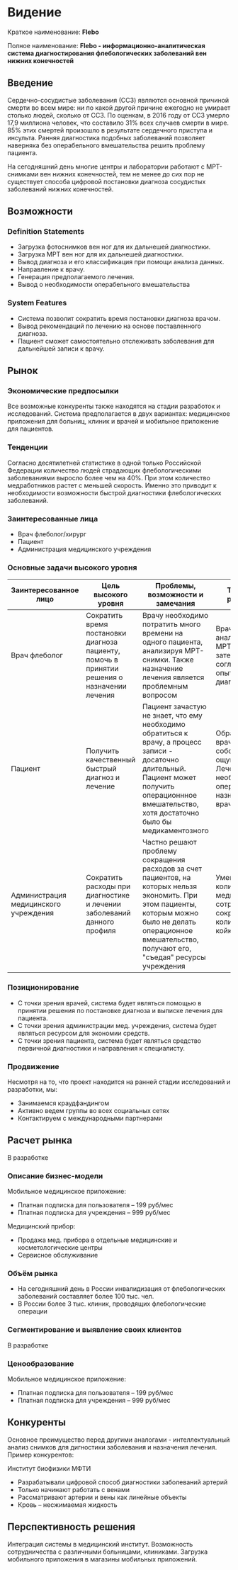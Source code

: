 # Видение

Краткое наименование: **Flebo**

Полное наименование: **Flebo - информационно-аналитическая система диагностирования флебологических заболеваний вен нижних конечностей** 


## Введение

Сердечно-сосудистые заболевания (ССЗ) являются основной причиной смерти во всем мире: ни по какой другой причине ежегодно не умирает столько людей, сколько от ССЗ. По оценкам, в 2016 году от ССЗ умерло 17,9 миллиона человек, что составило 31% всех случаев смерти в мире. 85% этих смертей произошло в результате сердечного приступа и инсульта. Ранняя диагностика подобных заболеваний позволяет наверняка без операбельного вмешательства решить проблему пациента. 

На сегодняшний день многие центры и лаборатории работают  с МРТ-снимками вен нижних конечностей, тем не менее до сих пор не существует способа цифровой постановки диагноза сосудистых заболеваний нижних конечностей.


## Возможности

### Definition Statements
- Загрузка фотоснимков вен ног для их дальнешей диагностики.
- Загрузка МРТ вен ног для их дальнешей диагностики.
- Вывод диагноза и его классификация при помощи анализа данных.
- Направление к врачу.
- Генерация предполагаемого лечения.
- Вывод о необходимости операбельного вмешательства

### System Features
- Система позволит сократить время постановки диагноза врачом.
- Вывод рекомендаций по лечению на основе поставленного диагноза.
- Пациент сможет самостоятельно отслеживать заболевания для дальнейшей записи к врачу.

## Рынок

### Экономические предпосылки 
Все возможные конкуренты также находятся на стадии разработок и исследований. Система предполагается в двух вариантах: медицинское приложения для больниц, клиник и врачей и мобильное приложение для пациентов.

### Тенденции
Согласно десятилетней статистике в одной только Российской Федерации количество людей страдающих флебологическими заболеваниями выросло более чем на 40%. При этом количество медработников растет с меньшей скорость. Именно это приводит к необходимости возможности быстрой диагностики флебологических заболеваний. 

### Заинтересованные лица
- Врач флеболог/хирург
- Пациент
- Администрация медицинского учреждения

### Основные задачи высокого уровня

Заинтересованное лицо | Цель высокого уровня | Проблемы, возможности и замечания | Текущие решения
--- | --- | --- | ---
Врач флеболог | Сократить время постановки диагноза пациенту, помочь в принятии решения о назначении лечения | Врачу необходимо потратить много времени на одного пациента, анализируя МРТ-снимки. Также назначение лечения является проблемным вопросом | Врачи вручную анализируют МРТ-снимки, а затем, согласно опыту, ставят диагноз
Пациент | Получить качественный быстрый диагноз и лечение | Пациент зачастую не знает, что ему необходимо обратиться к врачу, а процесс записи - досаточно длительный. Пациент может получить операционнное вмешательство, хотя достаточно было бы медикаментозного | Обращается к врачу по собственным ощущениям. Лечение и необходимость операции назначается врачем
Администрация медицинского учреждения | Сократить расходы при диагностике и лечении заболеваний данного профиля| Частно решают проблему сокращения расходов за счет пациентов, на которых нельзя экономить. При этом пациенты, которым можно было не делать операционное вмешательство, получают его, "съедая" ресурсы учреждения | Уменьшают количество медицинских сотрудников и сокращают количество койкодней

### Позиционирование
- С точки зрения врачей, система будет являться помощью в принятии решения по постановке диагноза и выписке лечения для пациента.
- С точки зрения администрации мед. учреждения, система будет являться ресурсом для экономии средств.
- С точки зрения пациента, система будет являться средство первичной диагностики и направления к специалисту.

### Продвижение 
Несмотря на то, что проект находится на ранней стадии исследований и разработки, мы:
- Занимаемся краудфандингом
- Активно ведем группы во всех социальных сетях
- Контактируем с международными партнерами

## Расчет рынка
В разработке

### Описание бизнес-модели
Мобильное медицинское приложение:
- Платная подписка для пользователя – 199 руб/мес 
- Платная подписка для учреждения – 999 руб/мес

Медицинский прибор:
- Продажа мед. прибора в отдельные медицинские и косметологические центры
- Сервисное обслуживание  

### Объём рынка
- На сегодняшний день в России инвалидизация от флебологических заболеваний составляет более 100 тыс. чел.
- В России более 3 тыс. клиник, проводящих флебологические операции

### Сегментирование и выявление своих клиентов
В разработке

### Ценообразование
Мобильное медицинское приложение:
- Платная подписка для пользователя – 199 руб/мес 
- Платная подписка для учреждения – 999 руб/мес

## Конкуренты
Основное преимущество перед другими аналогами - интеллектуальный анализ снимков для дигностики заболевания и назначения лечения. 
Пример конкурентов:

Институт биофизики МФТИ
- Разрабатывали цифровой способ диагностики заболеваний артерий
- Только начинают работать с венами
- Рассматривают артерии и вены как линейные объекты
- Кровь – несжимаемая жидкость

## Перспективность решения
Интеграция системы в медицинский институт. Возможность сотрудничества с различными больницами, клиниками. Загрузка мобильного приложения в магазины мобильных приложений.
